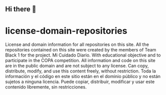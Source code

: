 ## Hi there 👋
# license-domain-repositories
License and domain information for all repositories on this site.
All the repositories contained on this site were created by the members of Team Black 1
for the project. Mi Cuidado Diario. With educational objective and to participate in 
the COPA competition.
All information and code on this site are in the public domain and are not subject to
any license. Can copy, distribute, modify, and use this content freely, without
restriction.
Toda la información y el código en este sitio están en el dominio público y no están 
sujetos a ninguna licencia. Puede copiar, distribuir, modificar y usar este contenido
libremente, sin restricciones.


<!--

**Here are some ideas to get you started:**

🙋‍♀️ A short introduction - what is your organization all about?
🌈 Contribution guidelines - how can the community get involved?
👩‍💻 Useful resources - where can the community find your docs? Is there anything else the community should know?
🍿 Fun facts - what does your team eat for breakfast?
🧙 Remember, you can do mighty things with the power of [Markdown](https://docs.github.com/github/writing-on-github/getting-started-with-writing-and-formatting-on-github/basic-writing-and-formatting-syntax)
-->
